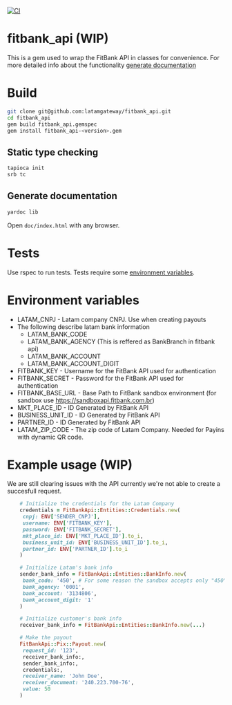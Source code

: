 [![CI](https://github.com/latamgateway/fitbank_api/actions/workflows/ci.yml/badge.svg)](https://github.com/latamgateway/fitbank_api/actions/workflows/ci.yml)

# fitbank_api (WIP)

This is a gem used to wrap the FitBank API in classes for convenience. For more detailed info about the functionality [generate documentation](#generate-documentation)

# Build
```bash
git clone git@github.com:latamgateway/fitbank_api.git
cd fitbank_api
gem build fitbank_api.gemspec
gem install fitbank_api-<version>.gem 
```
## Static type checking
```bash
tapioca init
srb tc
```
## Generate documentation
```bash
yardoc lib
```
Open `doc/index.html` with any browser.

# Tests
Use rspec to run tests. Tests require some [environment variables](#environment-variables).

# Environment variables

 * LATAM_CNPJ - Latam company CNPJ. Use when creating payouts
 * The following describe latam bank information
    * LATAM_BANK_CODE
    * LATAM_BANK_AGENCY (This is reffered as BankBranch in fitbank api)
    * LATAM_BANK_ACCOUNT
    * LATAM_BANK_ACCOUNT_DIGIT
 * FITBANK_KEY - Username for the FitBank API used for authentication
 * FITBANK_SECRET - Password for the FitBank API used for authentication
 * FITBANK_BASE_URL - Base Path to FitBank sandbox environment (for sandbox use https://sandboxapi.fitbank.com.br)
 * MKT_PLACE_ID - ID Generated by FitBank API
 * BUSINESS_UNIT_ID - ID Generated by FitBank API
 * PARTNER_ID - ID Generated by FitBank API
 * LATAM_ZIP_CODE - The zip code of Latam Company. Needed for Payins with dynamic QR code.
 
# Example usage (WIP)
We are still clearing issues with the API currently we're not able to create a succesfull request.
 
```ruby
    # Initialize the credentials for the Latam Company
    credentials = FitBankApi::Entities::Credentials.new(
     cnpj: ENV['SENDER_CNPJ'],
     username: ENV['FITBANK_KEY'],
     password: ENV['FITBANK_SECRET'],
     mkt_place_id: ENV['MKT_PLACE_ID'].to_i,
     business_unit_id: ENV['BUSINESS_UNIT_ID'].to_i,
     partner_id: ENV['PARTNER_ID'].to_i
    )

    # Initialize Latam's bank info
    sender_bank_info = FitBankApi::Entities::BankInfo.new(
     bank_code: '450', # For some reason the sandbox accepts only "450"
     bank_agency: '0001',
     bank_account: '3134806',
     bank_account_digit: '1'
    )

    # Initialize customer's bank info
    receiver_bank_info = FitBankApi::Entities::BankInfo.new(...)

    # Make the payout
    FitBankApi::Pix::Payout.new(
     request_id: '123',
     receiver_bank_info:,
     sender_bank_info:,
     credentials:,
     receiver_name: 'John Doe',
     receiver_document: '240.223.700-76',
     value: 50
    )
```
